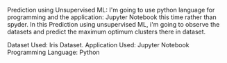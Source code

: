Prediction using Unsupervised ML:
 I'm going to use python language for programming and the application: Jupyter Notebook this time rather than spyder. In this Prediction using unsupervised ML, i'm going to observe the datasets and 
 predict the maximum optimum clusters there in dataset.
 
 Dataset Used: Iris Dataset.
 Application Used: Jupyter Notebook
 Programming Language: Python

